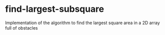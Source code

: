 # find-largest-subsquare
Implementation of the algorithm to find the largest square area in a 2D array full of obstacles
